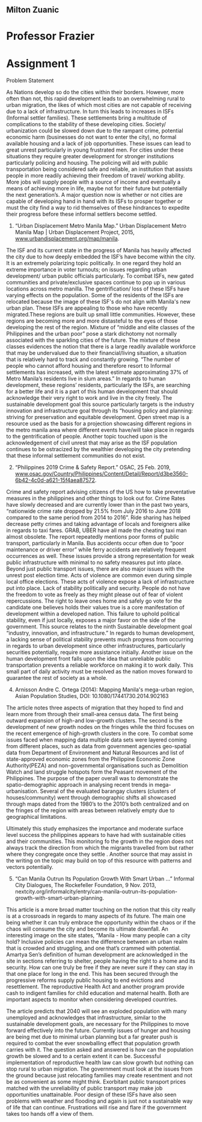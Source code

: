 ## Milton Zuanic
# Professor Frazier
# Assignment 1

Problem Statement

As Nations develop so do the cities within their borders. However, more often than not, this rapid development leads to an overwhelming rural to urban migration, the likes of which most cities are not capable of receiving due to a lack of infrastructure. In turn this leads to increases in ISFs (Informal settler families). These settlements bring a multitude of complications to the stability of these developing cities. Society/ urbanization could be slowed down due to the rampant crime, potential economic harm (businesses do not want to enter the city), no formal available housing and a lack of job opportunities. These issues can lead to great unrest particularly in young frustrated men. For cities under these situations they require greater development for stronger institutions particularly policing and housing. The policing will aid with public transportation being considered safe and reliable, an institution that assists people in more readily achieving their freedom of travel/ working ability. More jobs will supply people with a source of income and eventually a means of achieving more in life, maybe not for their future but potentially the next generation’s. A major question now is whether or not cities are capable of developing hand in hand with its ISFs to prosper together or must the city find a way to rid themselves of these hindrances to expedite their progress before these informal settlers become settled.

1. “Urban Displacement Metro Manila Map.” Urban Displacement Metro Manila Map | Urban Displacement Project, 2015, www.urbandisplacement.org/map/manila. 

The ISF and its current state in the progress of Manila has heavily affected the city due to how deeply embedded the ISF’s have become within the city. It is an extremely polarizing topic politically. In one regard they hold an extreme importance in voter turnouts; on issues regarding urban development/ urban public officials particularly. To combat ISFs, new gated communities and private/exclusive spaces continue to pop up in various locations across metro manilla. The gentrification/ loss of these ISFs have varying effects on the population. Some of the residents of the ISFs are relocated because the image of these ISF's do not align with Manila's new urban plan.
These ISFs are appealing to those who have recently migrated.These regions are built up small little communities. However, these regions are becoming more and more distasteful to the eyes of those developing the rest of the region. Mixture of “middle and elite classes of the Philippines and the urban poor” pose a stark dichotomy not normally associated with the sparkling cities of the future. The mixture of these classes evidences the notion that there is a large readily available workforce that may be undervalued due to their financial/living situation, a situation that is relatively hard to track and constantly growing. “The number of people who cannot afford housing and therefore resort to Informal settlements has increased, with the latest estimate approximating 37% of Metro Manila’s residents live in slum areas.”
In regards to human development, these regions’ residents, particularly the ISFs, are searching for a better life and it is a part of this human development that should acknowledge their very right to work and live in the city freely. The sustainable development goal this source particularly targets is the industry innovation and infrastructure goal through its “housing policy and planning: striving for preservation and equitable development. Open street map is a resource used as the basis for a projection showcasing different regions in the metro manila area where different events have/will take place in regards to the gentrification of people. Another topic touched upon is the acknowledgement of civil unrest that may arise as the ISF population continues to be ostracized by the wealthier developing the city pretending that these informal settlement communities do not exist. 

2. “Philippines 2019 Crime & Safety Report.” OSAC, 25 Feb. 2019, www.osac.gov/Country/Philippines/Content/Detail/Report/d3be3560-6b42-4c0d-a621-15f4aea87572.

Crime and safety report advising citizens of the US how to take preventative measures in the philippines and other things to look out for. Crime Rates have slowly decreased and are currently lower than in the past two years, “nationwide crime rate dropped by 21.5% from July 2016 to June 2018 compared to the same period from 2014 to 2016”. Ride sharing has helped decrease petty crimes and taking advantage of locals and foreigners alike in regards to taxi fares. GRAB, UBER have all made the cheating taxi man almost obsolete. The report repeatedly mentions poor forms of public transport, particularly in Manila. Bus accidents occur often due to “poor maintenance or driver error” while ferry accidents are relatively frequent occurrences as well. These issues provide a strong representation for weak public infrastructure with minimal to no safety measures put into place. Beyond just public transport issues, there are also major issues with the unrest post election time. Acts of violence are common even during simple local office elections. These acts of violence expose a lack of infrastructure put into place. Lack of stability politically and security.
People do not have the freedom to vote as freely as they might please out of fear of violent repercussions. The right to leave ones home and safely go vote for the candidate one believes holds their values true is a core manifestation of development within a developed nation. This failure to uphold political stability, even if just locally, exposes a major favor on the side of the government. This source relates to the ninth Sustainable development goal “industry, innovation, and infrastructure.” In regards to human development, a lacking sense of political stability prevents much progress from occurring in regards to urban development since other infrastructures, particularly securities potentially, require more assistance initially. Another issue on the human development front falls upon the idea that unreliable public transportation prevents a reliable workforce on making it to work daily. This small part of daily activity must be resolved as the nation moves forward to guarantee the rest of society as a whole. 

4. Arnisson Andre C. Ortega (2014): Mapping Manila's mega-urban region, Asian
Population Studies, DOI: 10.1080/17441730.2014.902163
 
The article notes three aspects of migration that they hoped to find and learn more from through their small-area census data. The first being outward expansion of high-and low-growth clusters. The second is the development of new growth nodes on the fringes while the third focuses on the recent emergence of high-growth clusters in the core. To combat some issues faced when mapping data multiple data sets were layered coming from different places, such as data from government agencies geo-spatial data from Department of Environment and Natural Resources and list of state-approved economic zones from the Philippine Economic Zone Authority(PEZA) and non-governmental organisations such as Demolition Watch and land struggle hotspots form the Peasant movement of the Philippines. The purpose of the paper overall was to demonstrate the spatio-demographic approach in analysing recent trends in mega-urbanisation. Several of the evaluated barangay clusters (clusters of houses/community) went through demographic shifts all showcased through maps dated from the 1980’s to the 2010’s both centralized and on the fringes of the region with areas between relatively empty due to geographical limitations. 
 
Ultimately this study emphasizes the importance and moderate surface level success the philippines appears to have had with sustainable cities and their communities. This monitoring fo the growth in the region does not always track the direction from which the migrants travelled from but rather where they congregate once they settle . Another source that may assist in the writing on the topic may build on top of this resource with patterns and vectors potentially.

5. “Can Manila Outrun Its Population Growth With Smart Urban ...” Informal City Dialogues, The Rockefeller Foundation, 9 Nov. 2013, nextcity.org/informalcity/entry/can-manila-outrun-its-population-growth-with-smart-urban-planning.

This article is a more broad matter touching on the notion that this city really is at a crossroads in regards to many aspects of its future. The main one being whether it can truly embrace the opportunity within the chaos or if the chaos will consume the city and become its ultimate downfall. An interesting image on the site states, “Manila - How many people can a city hold? Inclusive policies can mean the difference between an urban realm that is crowded and struggling, and one that’s crammed with potential. Amartya Sen’s definition of human development are acknowledged in the site in sections referring to shelter, people having the right to a home and its security. How can one truly be free if they are never sure if they can stay in that one place for long in the end. This has been secured through the progressive reforms supply public housing to end evictions and resettlement. The reproductive Health Act and another program provide cash to indigent families for child education and maternal health. Both are important aspects to monitor when considering developed countries.

The article predicts that 2040 will see an exploded population with many unemployed and acknowledges that infrastructure, similar to the sustainable development goals, are necessary for the Philippines to move forward effectively into the future. Currently issues of hunger and housing are being met due to minimal urban planning but a far greater push is required to combat the ever snowballing effect that population growth carries with it. The question asked and answered is how can the population growth be slowed and to a certain extent it can be. Successful implementation of reproductive health law can slow growth but nothing can stop rural to urban migration. The government must look at the issues from the ground because just relocating families may create resentment and not be as convenient as some might think. Exorbitant public transport prices matched with the unreliability of public transport may make job opportunities unattainable. Poor design of these ISFs have also seen problems with weather and flooding and again is just not a sustainable way of life that can continue. Frustrations will rise and flare if the government takes too hands off a view of them.

